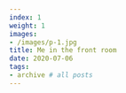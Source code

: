 ```yaml
---
index: 1
weight: 1
images:
- /images/p-1.jpg
title: Me in the front room
date: 2020-07-06
tags:
- archive # all posts
---
```


